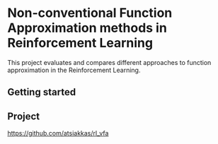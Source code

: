 # Non-conventional Function Approximation methods in Reinforcement Learning

This project evaluates and compares different approaches to function approximation in the Reinforcement Learning.

## Getting started

## Project

https://github.com/atsiakkas/rl_vfa

